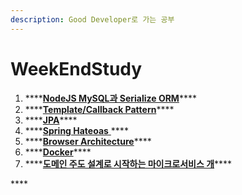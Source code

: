 ```yaml
---
description: Good Developer로 가는 공부
---
```


# WeekEndStudy

1. \*\*\*\*[**NodeJS MySQL과 Serialize ORM**](nodejs-mysql-serialize.md)\*\*\*\*
2. \*\*\*\*[**Template/Callback Pattern**](template-callback-pattern.md)\*\*\*\*
3. \*\*\*\*[**JPA**](jpa.md)\*\*\*\*
4. \*\*\*\*[**Spring Hateoas** ](spring-hateoas.md)\*\*\*\*
5. \*\*\*\*[**Browser Architecture**](cpu-gpu-memory-and-multi-process.md)\*\*\*\*
6. \*\*\*\*[**Docker**](docker.md)\*\*\*\*
7. \*\*\*\*[**도메인 주도 설계로 시작하는 마이크로서비스 개**](1.md)\*\*\*\*

\*\*\*\*

